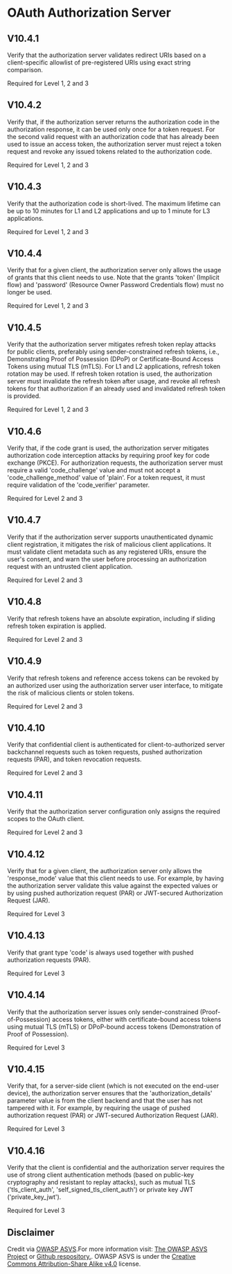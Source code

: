 # OAuth Authorization Server
## V10.4.1
Verify that the authorization server validates redirect URIs based on a client-specific allowlist of pre-registered URIs using exact string comparison.
Required for Level 1, 2 and 3
## V10.4.2
Verify that, if the authorization server returns the authorization code in the authorization response, it can be used only once for a token request. For the second valid request with an authorization code that has already been used to issue an access token, the authorization server must reject a token request and revoke any issued tokens related to the authorization code.
Required for Level 1, 2 and 3
## V10.4.3
Verify that the authorization code is short-lived. The maximum lifetime can be up to 10 minutes for L1 and L2 applications and up to 1 minute for L3 applications.
Required for Level 1, 2 and 3
## V10.4.4
Verify that for a given client, the authorization server only allows the usage of grants that this client needs to use. Note that the grants 'token' (Implicit flow) and 'password' (Resource Owner Password Credentials flow) must no longer be used.
Required for Level 1, 2 and 3
## V10.4.5
Verify that the authorization server mitigates refresh token replay attacks for public clients, preferably using sender-constrained refresh tokens, i.e., Demonstrating Proof of Possession (DPoP) or Certificate-Bound Access Tokens using mutual TLS (mTLS). For L1 and L2 applications, refresh token rotation may be used. If refresh token rotation is used, the authorization server must invalidate the refresh token after usage, and revoke all refresh tokens for that authorization if an already used and invalidated refresh token is provided.
Required for Level 1, 2 and 3
## V10.4.6
Verify that, if the code grant is used, the authorization server mitigates authorization code interception attacks by requiring proof key for code exchange (PKCE). For authorization requests, the authorization server must require a valid 'code_challenge' value and must not accept a 'code_challenge_method' value of 'plain'. For a token request, it must require validation of the 'code_verifier' parameter.
Required for Level 2 and 3
## V10.4.7
Verify that if the authorization server supports unauthenticated dynamic client registration, it mitigates the risk of malicious client applications. It must validate client metadata such as any registered URIs, ensure the user's consent, and warn the user before processing an authorization request with an untrusted client application.
Required for Level 2 and 3
## V10.4.8
Verify that refresh tokens have an absolute expiration, including if sliding refresh token expiration is applied.
Required for Level 2 and 3
## V10.4.9
Verify that refresh tokens and reference access tokens can be revoked by an authorized user using the authorization server user interface, to mitigate the risk of malicious clients or stolen tokens.
Required for Level 2 and 3
## V10.4.10
Verify that confidential client is authenticated for client-to-authorized server backchannel requests such as token requests, pushed authorization requests (PAR), and token revocation requests.
Required for Level 2 and 3
## V10.4.11
Verify that the authorization server configuration only assigns the required scopes to the OAuth client.
Required for Level 2 and 3
## V10.4.12
Verify that for a given client, the authorization server only allows the 'response_mode' value that this client needs to use. For example, by having the authorization server validate this value against the expected values or by using pushed authorization request (PAR) or JWT-secured Authorization Request (JAR).
Required for Level 3
## V10.4.13
Verify that grant type 'code' is always used together with pushed authorization requests (PAR).
Required for Level 3
## V10.4.14
Verify that the authorization server issues only sender-constrained (Proof-of-Possession) access tokens, either with certificate-bound access tokens using mutual TLS (mTLS) or DPoP-bound access tokens (Demonstration of Proof of Possession).
Required for Level 3
## V10.4.15
Verify that, for a server-side client (which is not executed on the end-user device), the authorization server ensures that the 'authorization_details' parameter value is from the client backend and that the user has not tampered with it. For example, by requiring the usage of pushed authorization request (PAR) or JWT-secured Authorization Request (JAR).
Required for Level 3
## V10.4.16
Verify that the client is confidential and the authorization server requires the use of strong client authentication methods (based on public-key cryptography and resistant to replay attacks), such as mutual TLS ('tls_client_auth', 'self_signed_tls_client_auth') or private key JWT ('private_key_jwt').
Required for Level 3
## Disclaimer
Credit via [OWASP ASVS](https://owasp.org/www-project-application-security-verification-standard/).For more information visit: [The OWASP ASVS Project](https://owasp.org/www-project-application-security-verification-standard/) or [Github respository.](https://github.com/OWASP/ASVS). OWASP ASVS is under the [Creative Commons Attribution-Share Alike v4.0](https://github.com/OWASP/ASVS/blob/v5.0.0/LICENSE.md) license.

